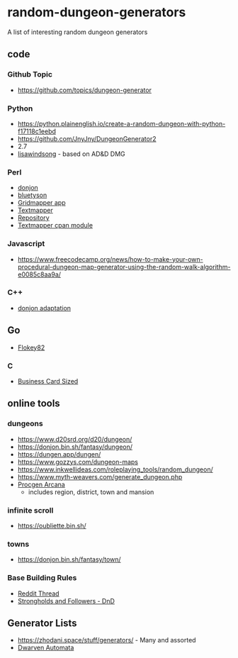 # random-dungeon-generators
A list of interesting random dungeon generators

## code
### Github Topic
- https://github.com/topics/dungeon-generator

### Python
- https://python.plainenglish.io/create-a-random-dungeon-with-python-f17118c1eebd
- https://github.com/JnyJny/DungeonGenerator2
- 2.7
 - [lisawindsong](https://github.com/lisawindsong/DungeonCreator) - based on AD&D DMG
### Perl
- [donjon](https://donjon.bin.sh/code/dungeon/)
- [bluetyson](https://github.com/bluetyson/donjonrp/blob/master/dungeon/dungeon.pl) 
- [Gridmapper app](https://alexschroeder.ch/cgit/gridmapper/about/)
 - [Textmapper](https://campaignwiki.org/text-mapper/gridmapper?type=square)
 - [Repository](https://alexschroeder.ch/software/Gridmapper)
- [Textmapper cpan module](https://metacpan.org/pod/Game::TextMapper::Command::random)

### Javascript
- https://www.freecodecamp.org/news/how-to-make-your-own-procedural-dungeon-map-generator-using-the-random-walk-algorithm-e0085c8aa9a/

### C++
- [donjon adaptation](https://github.com/ehei1/donjon)

## Go
- [Flokey82](https://github.com/Flokey82/go-dungeon)

### C
- [Business Card Sized](https://gist.github.com/munificent/b1bcd969063da3e6c298be070a22b604)

## online tools
### dungeons
- https://www.d20srd.org/d20/dungeon/
- https://donjon.bin.sh/fantasy/dungeon/
- https://dungen.app/dungen/
- https://www.gozzys.com/dungeon-maps
- https://www.inkwellideas.com/roleplaying_tools/random_dungeon/
- https://www.myth-weavers.com/generate_dungeon.php
- [Procgen Arcana](https://watabou.github.io/)
    - includes region, district, town and mansion

### infinite scroll
- https://oubliette.bin.sh/

### towns
- https://donjon.bin.sh/fantasy/town/

### Base Building Rules
- [Reddit Thread](https://www.reddit.com/r/RPGdesign/comments/brvv5c/games_with_good_basebuilding_rules/)
- [Strongholds and Followers - DnD](https://shop.mcdmproductions.com/en-au/products/strongholds-followers-pdf)


## Generator Lists
- https://zhodani.space/stuff/generators/ - Many and assorted
- [Dwarven Automata](https://www.dwarvenautomata.com/)

